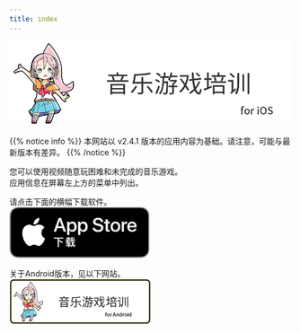 ```yaml
---
title: index
---
```


![top banner](top_banner.zh.png)

{{% notice info %}}
本网站以 v2.4.1 版本的应用内容为基础。请注意，可能与最新版本有差异。
{{% /notice %}}

您可以使用视频随意玩困难和未完成的音乐游戏。<br>应用信息在屏幕左上方的菜单中列出。

请点击下面的横幅下载软件。<br>
[![App store link](img_appstore_banner.zh.png#imgleft)](https://apps.apple.com/cn/app/id1088874473)
<div class="clear clear_box"></div>

关于Android版本，见以下网站。<br>
[![Site link](img_banner_android.zh.png#imgleft)](https://hyoromo.github.io/sound-game-training-android/zh/)
<div class="clear clear_box"></div>